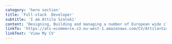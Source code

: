 ```yaml
---
category: 'hero section'
title: 'Full-stack  Developer'
subtitle: 'I am Attila Szaloki'
content: 'Designing, Building and managing a number of European wide clients projects. Complete Full-Stack website build along with associated services including social media and communications campaigns. Creative, flexible and supportive service with practical and strategic consultations.'
linkTo: 'https://ati-ecommerce.s3.eu-west-1.amazonaws.com/CV/Attila+Szaloki+CV+2021+November.docx' 
linkText: 'View My CV'
---
```


